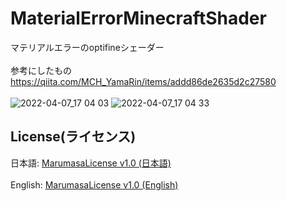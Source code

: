 # MaterialErrorMinecraftShader
マテリアルエラーのoptifineシェーダー
<br>
<br>
参考にしたもの
<br>
https://qiita.com/MCH_YamaRin/items/addd86de2635d2c27580
<br>
<br>
![2022-04-07_17 04 03](https://user-images.githubusercontent.com/77374813/162151869-40057c63-112d-40c2-ad63-50dc5aadbd5e.png)
![2022-04-07_17 04 33](https://user-images.githubusercontent.com/77374813/162151887-48757e3c-db83-47ba-873f-01a8ba5cd7a6.png)
## License(ライセンス)
日本語: [MarumasaLicense v1.0 (日本語)](https://github.com/malken21/MarumasaLicenses/blob/main/MarumasaLicense_v1.0/LICENSE-ja.md)
<br>
<br>
English: [MarumasaLicense v1.0 (English)](https://github.com/malken21/MarumasaLicenses/blob/main/MarumasaLicense_v1.0/LICENSE-en.md)
